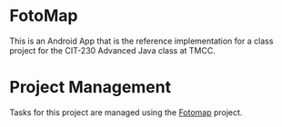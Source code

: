 # FotoMap

This is an Android App that is the reference implementation for a class project for the CIT-230 Advanced Java class at TMCC.

# Project Management

Tasks for this project are managed using the [Fotomap](https://github.com/gsills/FotoMap/projects/1) project.
